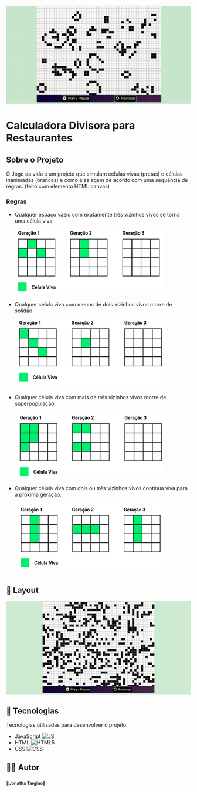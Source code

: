 ![gif](https://github.com/jonathatargino/jogo-da-vida/blob/main/assets/jogo-da-vida-gif.gif)

# Calculadora Divisora para Restaurantes

## Sobre o Projeto
O Jogo da vida é um projeto que simulam células vivas (pretas) e células inanimadas (brancas) e como elas agem de acordo com uma sequência de regras.
(feito com elemento HTML canvas)

### Regras

<ul>
 <li>Qualquer espaço vazio com exatamente três vizinhos vivos se torna uma célula viva.</li>
  <p>
   <img src="https://github.com/jonathatargino/jogo-da-vida/blob/main/assets/regra-viver.png">
  </p>
 <li>Qualquer célula viva com menos de dois vizinhos vivos morre de solidão.</li>
  <p>
   <img src="https://github.com/jonathatargino/jogo-da-vida/blob/main/assets/regra-morrer.png">
  </p>
 <li>Qualquer célula viva com mais de três vizinhos vivos morre de superpopulação.</li>
  <p>
   <img src="https://github.com/jonathatargino/jogo-da-vida/blob/main/assets/regra-superpopulacao.png">
  </p>
 <li>Qualquer célula viva com dois ou três vizinhos vivos continua viva para a próxima
 geração.
  <p>
   <img src="https://github.com/jonathatargino/jogo-da-vida/blob/main/assets/regra-continuar-viva.png">
  </p>
 </li>
</ul>


## 🎨 Layout

![layou1](https://github.com/jonathatargino/jogo-da-vida/blob/main/assets/initial.png)

## 🚀 Tecnologias 

Tecnologias utilizadas para desenvolver o projeto:
- JavaScript ![JS](https://camo.githubusercontent.com/848defb760c0adff4362c04283f254f633ea8eff177c1640b209429d0e3d7627/68747470733a2f2f696d672e736869656c64732e696f2f62616467652f2d4a6176615363726970742d3333333333333f7374796c653d666c6174266c6f676f3d6a617661736372697074)
- HTML ![HTML5](https://camo.githubusercontent.com/b1720e127ee280daab63f84b508b29abe2540b02f5f57675765ad07da1315241/68747470733a2f2f696d672e736869656c64732e696f2f62616467652f2d48544d4c352d3333333333333f7374796c653d666c6174266c6f676f3d48544d4c35)
- CSS ![CSS](https://camo.githubusercontent.com/c38a05ab57aea563f73ae6b4aad7f556faa734d4077a7b52a2081b41ce27da40/68747470733a2f2f696d672e736869656c64732e696f2f62616467652f2d4353532d3333333333333f7374796c653d666c6174266c6f676f3d43535333266c6f676f436f6c6f723d313537324236)


 
## 🦸‍♂️ **Autor**

<p>
 <sub><strong>🌟Jonatha Targino🌟</strong></sub>
</p>
